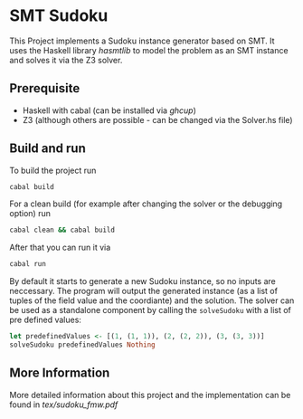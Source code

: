 # SMT Sudoku
This Project implements a Sudoku instance generator based on SMT. It uses the Haskell library *hasmtlib* to model the problem as an SMT instance and solves it via the Z3 solver.

## Prerequisite
- Haskell with cabal (can be installed via *ghcup*)
- Z3 (although others are possible - can be changed via the Solver.hs file)

## Build and run
To build the project run
```` bash
cabal build
````
For a clean build (for example after changing the solver or the debugging option) run
```` bash
cabal clean && cabal build
````
After that you can run it via
```` bash
cabal run
````
By default it starts to generate a new Sudoku instance, so no inputs are neccessary.
The program will output the generated instance (as a list of tuples of the field value and the coordiante) and the solution.
The solver can be used as a standalone component by calling the ``solveSudoku`` with a list of pre defined values:
````haskell
let predefinedValues <- [(1, (1, 1)), (2, (2, 2)), (3, (3, 3))]
solveSudoku predefinedValues Nothing
````

## More Information
More detailed information about this project and the implementation can be found in *tex/sudoku_fmw.pdf*
